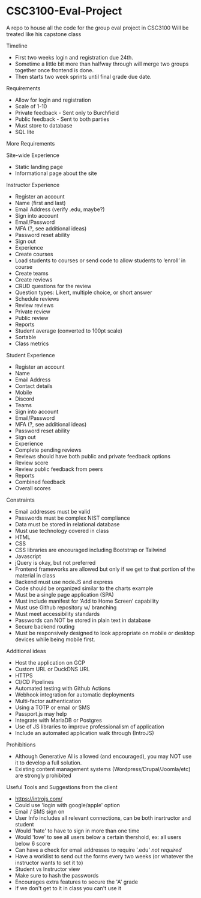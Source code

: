 # CSC3100-Eval-Project
A repo to house all the code for the group eval project in CSC3100
Will be treated like his capstone class

Timeline
 - First two weeks login and registration due 24th.
 - Sometime a little bit more than halfway through will merge two groups together once frontend is done.
 - Then starts two week sprints until final grade due date.

Requirements
 - Allow for login and registration
 - Scale of 1-10
 - Private feedback - Sent only to Burchfield
 - Public feedback - Sent to both parties
 - Must store to database
 - SQL lite

More Requirements

Site-wide Experience 
- Static landing page 
- Informational page about the site
  
Instructor Experience 
- Register an account 
- Name (first and last) 
- Email Address (verify .edu, maybe?) 
- Sign into account 
- Email/Password 
- MFA (?, see additional ideas) 
- Password reset ability 
- Sign out 
- Experience 
- Create courses 
- Load students to courses or send code to allow students to ‘enroll’ in course 
- Create teams 
- Create reviews 
- CRUD questions for the review 
- Question types: Likert, multiple choice, or short answer 
- Schedule reviews 
- Review reviews 
- Private review 
- Public review 
- Reports 
- Student average (converted to 100pt scale) 
- Sortable 
- Class metrics

Student Experience 
- Register an account 
- Name 
- Email Address 
- Contact details 
- Mobile 
- Discord 
- Teams 
- Sign into account 
- Email/Password 
- MFA (?, see additional ideas) 
- Password reset ability 
- Sign out 
- Experience 
- Complete pending reviews 
- Reviews should have both public and private feedback options 
- Review score  
- Review public feedback from peers 
- Reports 
- Combined feedback 
- Overall scores


Constraints 
- Email addresses must be valid 
- Passwords must be complex NIST compliance 
- Data must be stored in relational database 
- Must use technology covered in class 
- HTML 
- CSS 
- CSS libraries are encouraged including Bootstrap or Tailwind 
- Javascript 
- jQuery is okay, but not preferred 
- Frontend frameworks are allowed but only if we get to that portion of the material in class 
- Backend must use nodeJS and express 
- Code should be organized similar to the charts example 
- Must be a single page application (SPA) 
- Must include manifest for ‘Add to Home Screen’ capability 
- Must use Github repository w/ branching 
- Must meet accessibility standards 
- Passwords can NOT be stored in plain text in database 
- Secure backend routing 
- Must be responsively designed to look appropriate on mobile or desktop devices while being mobile first. 


Additional ideas 
- Host the application on GCP 
- Custom URL or DuckDNS URL 
- HTTPS 
- CI/CD Pipelines 
- Automated testing with Github Actions 
- Webhook integration for automatic deployments  
- Multi-factor authentication 
- Using a TOTP or email or SMS 
- Passport.js may help 
- Integrate with MariaDB or Postgres 
- Use of JS libraries to improve professionalism of application 
- Include an automated application walk through (IntroJS) 


Prohibitions 
- Although Generative AI is allowed (and encouraged), you may NOT use it to develop a full solution. 
- Existing content management systems (Wordpress/Drupal/Joomla/etc) are strongly prohibited


Useful Tools and Suggestions from the client
- https://introjs.com/
 - Could use 'login with google/apple' option
 - Email / SMS sign on
 - User Info includes all relevant connections, can be both insrtructor and student
 - Would 'hate' to have to sign in more than one time
 - Would 'love' to see all users below a certain thershold, ex: all users below 6 score
 - Can have a check for email addresses to require '.edu' *not required*
 - Have a worklist to send out the forms every two weeks (or whatever the instructor wants to set it to)
 - Student vs Instructor view
 - Make sure to hash the passwords
 - Encourages extra features to secure the 'A' grade
 - If we don't get to it in class you can't use it
